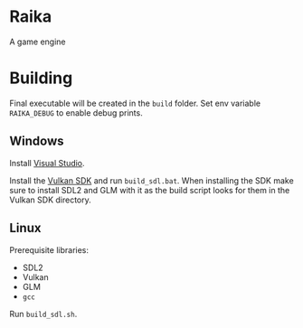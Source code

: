 # Raika

A game engine

# Building

Final executable will be created in the `build` folder. Set env variable `RAIKA_DEBUG` to enable debug prints.

## Windows

Install [Visual Studio](https://visualstudio.microsoft.com).

Install the [Vulkan SDK](https://vulkan.lunarg.com) and run `build_sdl.bat`. When installing the SDK make sure to install SDL2 and GLM with it as the build script looks for them in
the Vulkan SDK directory.

## Linux

Prerequisite libraries:
- SDL2
- Vulkan
- GLM
- `gcc`

Run `build_sdl.sh`.